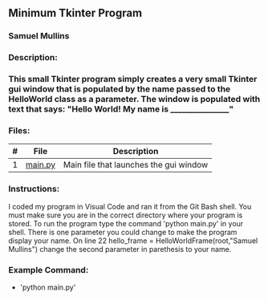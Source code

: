 ## Minimum Tkinter Program
### Samuel Mullins
### Description:
### This small Tkinter program simply creates a very small Tkinter gui window that is populated by the name passed to the HelloWorld class as a parameter. The window is populated with text that says: "Hello World! My name is _______________"
### Files:
|   #   | File            | Description                                        |
| :---: | --------------- | -------------------------------------------------- |
|   1   | [main.py](../main.py)        | Main file that launches the gui window             |
### Instructions:
I coded my program in Visual Code and ran it from the Git Bash shell.
You must make sure you are in the correct directory where your program is stored.
To run the program type the command 'python main.py' in your shell.
There is one parameter you could change to make the program display your name. On line 22 hello_frame = HelloWorldFrame(root,"Samuel Mullins") change the second parameter in parethesis to your name.
### Example Command:
- 'python main.py'
